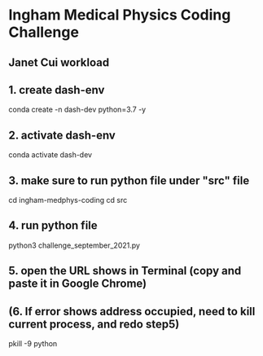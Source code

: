 # Ingham Medical Physics Coding Challenge

## Janet Cui workload 

## 1. create dash-env 
conda create -n dash-dev python=3.7 -y

## 2. activate dash-env
conda activate dash-dev

## 3. make sure to run python file under "src" file
cd ingham-medphys-coding
cd src

## 4. run python file
python3 challenge_september_2021.py

## 5. open the URL shows in Terminal (copy and paste it in Google Chrome)

## (6. If error shows address occupied, need to kill current process, and redo step5)
pkill -9 python


